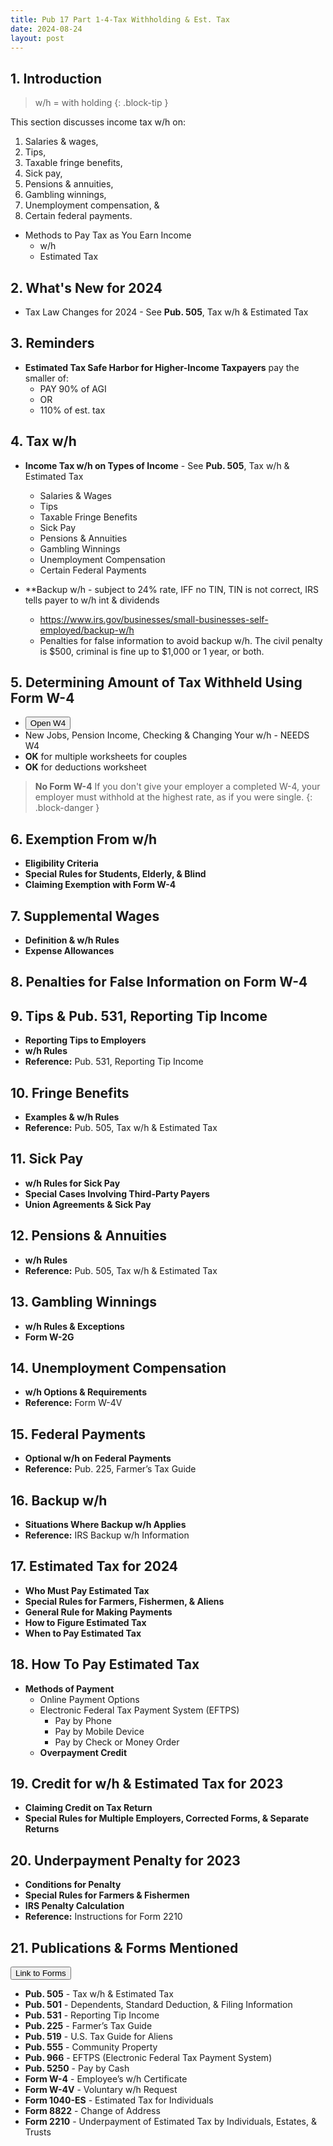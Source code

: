 ```yaml
---
title: Pub 17 Part 1-4-Tax Withholding & Est. Tax
date: 2024-08-24
layout: post
---
```


## 1. Introduction

> w/h = with holding
{: .block-tip }

This section discusses income tax w/h on:

1. Salaries & wages,
1. Tips,
1. Taxable fringe benefits,
1. Sick pay,
1. Pensions & annuities,
1. Gambling winnings,
1. Unemployment compensation, &
1. Certain federal payments.

- Methods to Pay Tax as You Earn Income
    - w/h
    - Estimated Tax

## 2. What's New for 2024

- Tax Law Changes for 2024 - See **Pub. 505**, Tax w/h & Estimated Tax

## 3. Reminders

- **Estimated Tax Safe Harbor for Higher-Income Taxpayers** pay the smaller of:
     - PAY 90% of AGI
     - OR
     - 110% of est. tax

## 4. Tax w/h

- **Income Tax w/h on Types of Income** - See **Pub. 505**, Tax w/h & Estimated Tax
  - Salaries & Wages
  - Tips
  - Taxable Fringe Benefits
  - Sick Pay
  - Pensions & Annuities
  - Gambling Winnings
  - Unemployment Compensation
  - Certain Federal Payments
 
- **Backup w/h - subject to 24% rate, IFF no TIN, TIN is not correct, IRS tells payer to w/h int & dividends
  - https://www.irs.gov/businesses/small-businesses-self-employed/backup-w/h
  - Penalties for false information to avoid backup w/h. The civil penalty is \$500, criminal is fine up to \$1,000 or 1 year, or both.

## 5. Determining Amount of Tax Withheld Using Form W-4

- <button onclick="buttonFunc()">Open W4</button> <script> function buttonFunc() { window.open("https://www.irs.gov/pub/irs-pdf/fw4.pdf?OWASP_CSRFTOKEN=5DVY-N1SM-ILPA-FK96-XIIS-IJRA-FFMU-ICIR"); } </script>
- New Jobs, Pension Income, Checking & Changing Your w/h - NEEDS W4
- **OK** for multiple worksheets for couples
- **OK** for deductions worksheet

> **No Form W-4** If you don't give your employer a completed W-4, your employer must withhold at the highest rate, as if you were single.
{: .block-danger }
  
## 6. Exemption From w/h

- **Eligibility Criteria**
- **Special Rules for Students, Elderly, & Blind**
- **Claiming Exemption with Form W-4**

## 7. Supplemental Wages

- **Definition & w/h Rules**
- **Expense Allowances**

## 8. Penalties for False Information on Form W-4

## 9. Tips & Pub. 531, Reporting Tip Income

- **Reporting Tips to Employers**
- **w/h Rules**
- **Reference:** Pub. 531, Reporting Tip Income

## 10. Fringe Benefits

- **Examples & w/h Rules**
- **Reference:** Pub. 505, Tax w/h & Estimated Tax

## 11. Sick Pay

- **w/h Rules for Sick Pay**
- **Special Cases Involving Third-Party Payers**
- **Union Agreements & Sick Pay**

## 12. Pensions & Annuities

- **w/h Rules**
- **Reference:** Pub. 505, Tax w/h & Estimated Tax

## 13. Gambling Winnings

- **w/h Rules & Exceptions**
- **Form W-2G**

## 14. Unemployment Compensation

- **w/h Options & Requirements**
- **Reference:** Form W-4V

## 15. Federal Payments

- **Optional w/h on Federal Payments**
- **Reference:** Pub. 225, Farmer’s Tax Guide

## 16. Backup w/h

- **Situations Where Backup w/h Applies**
- **Reference:** IRS Backup w/h Information

## 17. Estimated Tax for 2024

- **Who Must Pay Estimated Tax**
- **Special Rules for Farmers, Fishermen, & Aliens**
- **General Rule for Making Payments**
- **How to Figure Estimated Tax**
- **When to Pay Estimated Tax**

## 18. How To Pay Estimated Tax

- **Methods of Payment**
    - Online Payment Options
   - Electronic Federal Tax Payment System (EFTPS)
     - Pay by Phone
     - Pay by Mobile Device
     - Pay by Check or Money Order
   - **Overpayment Credit**

## 19. Credit for w/h & Estimated Tax for 2023

- **Claiming Credit on Tax Return**
- **Special Rules for Multiple Employers, Corrected Forms, & Separate Returns**

## 20. Underpayment Penalty for 2023

- **Conditions for Penalty**
- **Special Rules for Farmers & Fishermen**
- **IRS Penalty Calculation**
- **Reference:** Instructions for Form 2210

## 21. Publications & Forms Mentioned

 <script>
function buttonFunc() { window.open("https://www.irs.gov/tax-professionals/enrolled-agents"); }
</script>
<button onclick="buttonFunc()">Link to Forms</button>

- **Pub. 505** - Tax w/h & Estimated Tax
- **Pub. 501** - Dependents, Standard Deduction, & Filing Information
- **Pub. 531** - Reporting Tip Income
- **Pub. 225** - Farmer’s Tax Guide
- **Pub. 519** - U.S. Tax Guide for Aliens
- **Pub. 555** - Community Property
- **Pub. 966** - EFTPS (Electronic Federal Tax Payment System)
- **Pub. 5250** - Pay by Cash
- **Form W-4** - Employee’s w/h Certificate
- **Form W-4V** - Voluntary w/h Request
- **Form 1040-ES** - Estimated Tax for Individuals
- **Form 8822** - Change of Address
- **Form 2210** - Underpayment of Estimated Tax by Individuals, Estates, & Trusts

